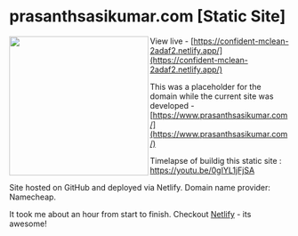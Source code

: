 # prasanthsasikumar.com [Static Site]

<p>
  <img width="250" align='left' src="https://github.com/prasanthsasikumar/pskWebsite/blob/main/images/preview.png?raw=true">
</p>

View live - [https://confident-mclean-2adaf2.netlify.app/](https://confident-mclean-2adaf2.netlify.app/)

This was a placeholder for the domain while the current site was developed - [https://www.prasanthsasikumar.com/](https://www.prasanthsasikumar.com/)

Timelapse of buildig this static site : https://youtu.be/0gIYL1jFjSA

Site hosted on GitHub and deployed via Netlify.
Domain name provider: Namecheap.

It took me about an hour from start to finish. Checkout [Netlify](https://netlify.com/) - its awesome!
